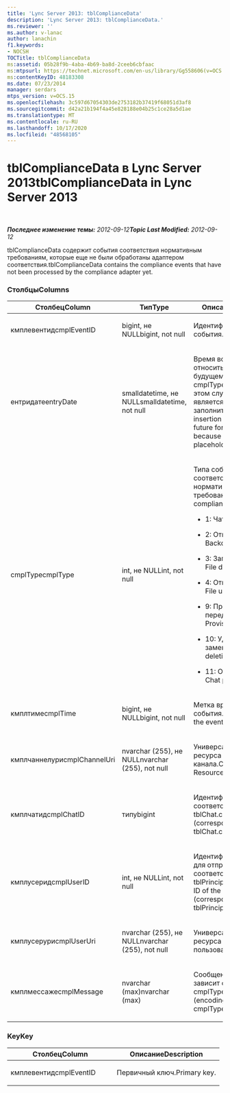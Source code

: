 ```yaml
---
title: 'Lync Server 2013: tblComplianceData'
description: 'Lync Server 2013: tblComplianceData.'
ms.reviewer: ''
ms.author: v-lanac
author: lanachin
f1.keywords:
- NOCSH
TOCTitle: tblComplianceData
ms:assetid: 05b28f9b-4aba-4b69-ba8d-2ceeb6cbfaac
ms:mtpsurl: https://technet.microsoft.com/en-us/library/Gg558606(v=OCS.15)
ms:contentKeyID: 48183308
ms.date: 07/23/2014
manager: serdars
mtps_version: v=OCS.15
ms.openlocfilehash: 3c597d67054303de2753182b37419f68051d3af8
ms.sourcegitcommit: d42a21b194f4a45e828188e04b25c1ce28a5d1ae
ms.translationtype: MT
ms.contentlocale: ru-RU
ms.lasthandoff: 10/17/2020
ms.locfileid: "48568105"
---
```

# <a name="tblcompliancedata-in-lync-server-2013"></a><span data-ttu-id="b4c31-103">tblComplianceData в Lync Server 2013</span><span class="sxs-lookup"><span data-stu-id="b4c31-103">tblComplianceData in Lync Server 2013</span></span>

<div data-xmlns="http://www.w3.org/1999/xhtml">

<div class="topic" data-xmlns="http://www.w3.org/1999/xhtml" data-msxsl="urn:schemas-microsoft-com:xslt" data-cs="https://msdn.microsoft.com/">

<div data-asp="https://msdn2.microsoft.com/asp">



</div>

<div id="mainSection">

<div id="mainBody">

<span> </span>

<span data-ttu-id="b4c31-104">_**Последнее изменение темы:** 2012-09-12_</span><span class="sxs-lookup"><span data-stu-id="b4c31-104">_**Topic Last Modified:** 2012-09-12_</span></span>

<span data-ttu-id="b4c31-105">tblComplianceData содержит события соответствия нормативным требованиям, которые еще не были обработаны адаптером соответствия.</span><span class="sxs-lookup"><span data-stu-id="b4c31-105">tblComplianceData contains the compliance events that have not been processed by the compliance adapter yet.</span></span>

### <a name="columns"></a><span data-ttu-id="b4c31-106">Столбцы</span><span class="sxs-lookup"><span data-stu-id="b4c31-106">Columns</span></span>

<table>
<colgroup>
<col style="width: 33%" />
<col style="width: 33%" />
<col style="width: 33%" />
</colgroup>
<thead>
<tr class="header">
<th><span data-ttu-id="b4c31-107">Столбец</span><span class="sxs-lookup"><span data-stu-id="b4c31-107">Column</span></span></th>
<th><span data-ttu-id="b4c31-108">Тип</span><span class="sxs-lookup"><span data-stu-id="b4c31-108">Type</span></span></th>
<th><span data-ttu-id="b4c31-109">Описание</span><span class="sxs-lookup"><span data-stu-id="b4c31-109">Description</span></span></th>
</tr>
</thead>
<tbody>
<tr class="odd">
<td><p><span data-ttu-id="b4c31-110">кмплевентид</span><span class="sxs-lookup"><span data-stu-id="b4c31-110">cmplEventID</span></span></p></td>
<td><p><span data-ttu-id="b4c31-111">bigint, не NULL</span><span class="sxs-lookup"><span data-stu-id="b4c31-111">bigint, not null</span></span></p></td>
<td><p><span data-ttu-id="b4c31-112">Идентификатор события.</span><span class="sxs-lookup"><span data-stu-id="b4c31-112">Event ID.</span></span></p></td>
</tr>
<tr class="even">
<td><p><span data-ttu-id="b4c31-113">ентридате</span><span class="sxs-lookup"><span data-stu-id="b4c31-113">entryDate</span></span></p></td>
<td><p><span data-ttu-id="b4c31-114">smalldatetime, не NULL</span><span class="sxs-lookup"><span data-stu-id="b4c31-114">smalldatetime, not null</span></span></p></td>
<td><p><span data-ttu-id="b4c31-115">Время вставки (может относиться к далекому будущему для  cmplType=9, так как в этом случае запись является всего лишь заполнителем).</span><span class="sxs-lookup"><span data-stu-id="b4c31-115">Time of insertion (may be far in the future for cmplType=9 because the entry is just a placeholder in that case).</span></span></p></td>
</tr>
<tr class="odd">
<td><p><span data-ttu-id="b4c31-116">cmplType</span><span class="sxs-lookup"><span data-stu-id="b4c31-116">cmplType</span></span></p></td>
<td><p><span data-ttu-id="b4c31-117">int, не NULL</span><span class="sxs-lookup"><span data-stu-id="b4c31-117">int, not null</span></span></p></td>
<td><p><span data-ttu-id="b4c31-118">Типа события соответствия нормативным требованиям:</span><span class="sxs-lookup"><span data-stu-id="b4c31-118">Type of compliance event:</span></span></p>
<ul>
<li><p><span data-ttu-id="b4c31-119">1: Чат</span><span class="sxs-lookup"><span data-stu-id="b4c31-119">1: Chat</span></span></p></li>
<li><p><span data-ttu-id="b4c31-120">2: Ответ на чат</span><span class="sxs-lookup"><span data-stu-id="b4c31-120">2: Backchat</span></span></p></li>
<li><p><span data-ttu-id="b4c31-121">3: Загрузка файла</span><span class="sxs-lookup"><span data-stu-id="b4c31-121">3: File download</span></span></p></li>
<li><p><span data-ttu-id="b4c31-122">4: Отправка файла</span><span class="sxs-lookup"><span data-stu-id="b4c31-122">4: File upload</span></span></p></li>
<li><p><span data-ttu-id="b4c31-123">9: Промежуточная передача файла</span><span class="sxs-lookup"><span data-stu-id="b4c31-123">9: Provisional file transfer</span></span></p></li>
<li><p><span data-ttu-id="b4c31-124">10: Удаление чата (с заменой)</span><span class="sxs-lookup"><span data-stu-id="b4c31-124">10: Chat deletion (with replace)</span></span></p></li>
<li><p><span data-ttu-id="b4c31-125">11: Очистка чата</span><span class="sxs-lookup"><span data-stu-id="b4c31-125">11: Chat purging</span></span></p></li>
</ul></td>
</tr>
<tr class="even">
<td><p><span data-ttu-id="b4c31-126">кмплтиме</span><span class="sxs-lookup"><span data-stu-id="b4c31-126">cmplTime</span></span></p></td>
<td><p><span data-ttu-id="b4c31-127">bigint, не NULL</span><span class="sxs-lookup"><span data-stu-id="b4c31-127">bigint, not null</span></span></p></td>
<td><p><span data-ttu-id="b4c31-128">Метка времени для события.</span><span class="sxs-lookup"><span data-stu-id="b4c31-128">Time stamp for the event.</span></span></p></td>
</tr>
<tr class="odd">
<td><p><span data-ttu-id="b4c31-129">кмплчаннелури</span><span class="sxs-lookup"><span data-stu-id="b4c31-129">cmplChannelUri</span></span></p></td>
<td><p><span data-ttu-id="b4c31-130">nvarchar (255), не NULL</span><span class="sxs-lookup"><span data-stu-id="b4c31-130">nvarchar (255), not null</span></span></p></td>
<td><p><span data-ttu-id="b4c31-131">Универсальный код ресурса (URI) для канала.</span><span class="sxs-lookup"><span data-stu-id="b4c31-131">Channel Uniform Resource Identifier (URI).</span></span></p></td>
</tr>
<tr class="even">
<td><p><span data-ttu-id="b4c31-132">кмплчатид</span><span class="sxs-lookup"><span data-stu-id="b4c31-132">cmplChatID</span></span></p></td>
<td><p><span data-ttu-id="b4c31-133">типу</span><span class="sxs-lookup"><span data-stu-id="b4c31-133">bigint</span></span></p></td>
<td><p><span data-ttu-id="b4c31-134">Идентификатор чата (в соответствии с таблицей tblChat.chatId).</span><span class="sxs-lookup"><span data-stu-id="b4c31-134">Chat ID (corresponding to tblChat.chatId table).</span></span></p></td>
</tr>
<tr class="odd">
<td><p><span data-ttu-id="b4c31-135">кмплусерид</span><span class="sxs-lookup"><span data-stu-id="b4c31-135">cmplUserID</span></span></p></td>
<td><p><span data-ttu-id="b4c31-136">int, не NULL</span><span class="sxs-lookup"><span data-stu-id="b4c31-136">int, not null</span></span></p></td>
<td><p><span data-ttu-id="b4c31-137">Идентификатор субъекта для отправителя (в соответствии с таблицей tblPrincipal.prinID).</span><span class="sxs-lookup"><span data-stu-id="b4c31-137">Principal ID of the poster (corresponding to tblPrincipal.prinID table).</span></span></p></td>
</tr>
<tr class="even">
<td><p><span data-ttu-id="b4c31-138">кмплусерури</span><span class="sxs-lookup"><span data-stu-id="b4c31-138">cmplUserUri</span></span></p></td>
<td><p><span data-ttu-id="b4c31-139">nvarchar (255), не NULL</span><span class="sxs-lookup"><span data-stu-id="b4c31-139">nvarchar (255), not null</span></span></p></td>
<td><p><span data-ttu-id="b4c31-140">Универсальный код ресурса (URI) для пользователя.</span><span class="sxs-lookup"><span data-stu-id="b4c31-140">User URI.</span></span></p></td>
</tr>
<tr class="odd">
<td><p><span data-ttu-id="b4c31-141">кмплмессаже</span><span class="sxs-lookup"><span data-stu-id="b4c31-141">cmplMessage</span></span></p></td>
<td><p><span data-ttu-id="b4c31-142">nvarchar (max)</span><span class="sxs-lookup"><span data-stu-id="b4c31-142">nvarchar (max)</span></span></p></td>
<td><p><span data-ttu-id="b4c31-143">Сообщение (кодировка зависит от cmplType).</span><span class="sxs-lookup"><span data-stu-id="b4c31-143">Message (encoding depends on cmplType).</span></span></p></td>
</tr>
</tbody>
</table>


### <a name="key"></a><span data-ttu-id="b4c31-144">Key</span><span class="sxs-lookup"><span data-stu-id="b4c31-144">Key</span></span>

<table>
<colgroup>
<col style="width: 50%" />
<col style="width: 50%" />
</colgroup>
<thead>
<tr class="header">
<th><span data-ttu-id="b4c31-145">Столбец</span><span class="sxs-lookup"><span data-stu-id="b4c31-145">Column</span></span></th>
<th><span data-ttu-id="b4c31-146">Описание</span><span class="sxs-lookup"><span data-stu-id="b4c31-146">Description</span></span></th>
</tr>
</thead>
<tbody>
<tr class="odd">
<td><p><span data-ttu-id="b4c31-147">кмплевентид</span><span class="sxs-lookup"><span data-stu-id="b4c31-147">cmplEventID</span></span></p></td>
<td><p><span data-ttu-id="b4c31-148">Первичный ключ.</span><span class="sxs-lookup"><span data-stu-id="b4c31-148">Primary key.</span></span></p></td>
</tr>
</tbody>
</table>


</div>

<span> </span>

</div>

</div>

</div>

